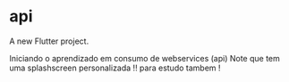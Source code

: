 # api

A new Flutter project.

Iniciando o aprendizado em consumo de webservices (api)
Note que tem uma splashscreen personalizada !! para estudo tambem !
